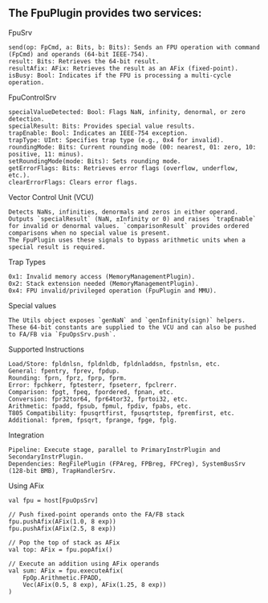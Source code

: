 ## The FpuPlugin provides two services:
FpuSrv

    send(op: FpCmd, a: Bits, b: Bits): Sends an FPU operation with command (FpCmd) and operands (64-bit IEEE-754).
    result: Bits: Retrieves the 64-bit result.
    resultAfix: AFix: Retrieves the result as an AFix (fixed-point).
    isBusy: Bool: Indicates if the FPU is processing a multi-cycle operation.

FpuControlSrv

    specialValueDetected: Bool: Flags NaN, infinity, denormal, or zero detection.
    specialResult: Bits: Provides special value results.
    trapEnable: Bool: Indicates an IEEE-754 exception.
    trapType: UInt: Specifies trap type (e.g., 0x4 for invalid).
    roundingMode: Bits: Current rounding mode (00: nearest, 01: zero, 10: positive, 11: minus).
    setRoundingMode(mode: Bits): Sets rounding mode.
    getErrorFlags: Bits: Retrieves error flags (overflow, underflow, etc.).
    clearErrorFlags: Clears error flags.

Vector Control Unit (VCU)

    Detects NaNs, infinities, denormals and zeros in either operand.
    Outputs `specialResult` (NaN, ±Infinity or 0) and raises `trapEnable`
    for invalid or denormal values. `comparisonResult` provides ordered
    comparisons when no special value is present.
    The FpuPlugin uses these signals to bypass arithmetic units when a
    special result is required.

Trap Types

    0x1: Invalid memory access (MemoryManagementPlugin).
    0x2: Stack extension needed (MemoryManagementPlugin).
    0x4: FPU invalid/privileged operation (FpuPlugin and MMU).

Special values

    The Utils object exposes `genNaN` and `genInfinity(sign)` helpers.
    These 64-bit constants are supplied to the VCU and can also be pushed
    to FA/FB via `FpuOpsSrv.push`.

Supported Instructions

    Load/Store: fpldnlsn, fpldnldb, fpldnladdsn, fpstnlsn, etc.
    General: fpentry, fprev, fpdup.
    Rounding: fprn, fprz, fprp, fprm.
    Error: fpchkerr, fptesterr, fpseterr, fpclrerr.
    Comparison: fpgt, fpeq, fpordered, fpnan, etc.
    Conversion: fpr32tor64, fpr64tor32, fprtoi32, etc.
    Arithmetic: fpadd, fpsub, fpmul, fpdiv, fpabs, etc.
    T805 Compatibility: fpusqrtfirst, fpusqrtstep, fpremfirst, etc.
    Additional: fprem, fpsqrt, fprange, fpge, fplg.

Integration

    Pipeline: Execute stage, parallel to PrimaryInstrPlugin and SecondaryInstrPlugin.
    Dependencies: RegFilePlugin (FPAreg, FPBreg, FPCreg), SystemBusSrv (128-bit BMB), TrapHandlerSrv.

Using AFix

    val fpu = host[FpuOpsSrv]

    // Push fixed-point operands onto the FA/FB stack
    fpu.pushAfix(AFix(1.0, 8 exp))
    fpu.pushAfix(AFix(2.5, 8 exp))

    // Pop the top of stack as AFix
    val top: AFix = fpu.popAfix()

    // Execute an addition using AFix operands
    val sum: AFix = fpu.executeAfix(
        FpOp.Arithmetic.FPADD,
        Vec(AFix(0.5, 8 exp), AFix(1.25, 8 exp))
    )
